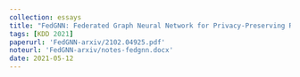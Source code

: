 ```yaml
---
collection: essays
title: "FedGNN: Federated Graph Neural Network for Privacy-Preserving Recommendation"
tags: [KDD 2021]
paperurl: 'FedGNN-arxiv/2102.04925.pdf'
noteurl: 'FedGNN-arxiv/notes-fedgnn.docx'
date: 2021-05-12
---
```



